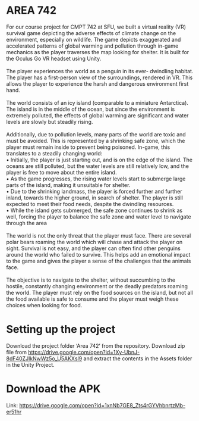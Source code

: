 # AREA 742

For our course project for CMPT 742 at SFU, we built a virtual reality (VR) survival game depicting the adverse effects of climate change on the environment, especially on wildlife. The game depicts exaggerated and accelerated patterns of global warming and pollution through in-game mechanics as the player traverses the map looking for shelter. It is built for the Oculus Go VR headset using Unity. <br /><br />
The player experiences the world as a penguin in its ever- dwindling habitat. The player has a first-person view of the surroundings, rendered in VR. This allows the player to experience the harsh and dangerous environment first hand. <br /><br />
The world consists of an icy island (comparable to a miniature Antarctica). The island is in the middle of the ocean, but since the environment is extremely polluted, the effects of global warming are significant and water levels are slowly but steadily rising. <br /><br />
Additionally, due to pollution levels, many parts of the world are toxic and must be avoided. This is represented by a shrinking safe zone, which the player must remain inside to prevent being poisoned. In-game, this translates to a steadily changing world: <br />
• Initially, the player is just starting out, and is on the edge of the island. The oceans are still polluted, but the water levels are still relatively low, and the player is free to move about the entire island. <br />
• As the game progresses, the rising water levels start to submerge large parts of the island, making it unsuitable for shelter. <br />
• Due to the shrinking landmass, the player is forced further and further inland, towards the higher ground, in search of shelter. The player is still expected to meet their food needs, despite the dwindling resources. <br />
• While the island gets submerged, the safe zone continues to shrink as well, forcing the player to balance the safe zone and water level to navigate through the area <br /><br />
The world is not the only threat that the player must face. There are several polar bears roaming the world which will chase and attack the player on sight. Survival is not easy, and the player can often find other penguins around the world who failed to survive. This helps add an emotional impact to the game and gives the player a sense of the challenges that the animals face. <br /><br />
The objective is to navigate to the shelter, without succumbing to the hostile, constantly changing environment or the deadly predators roaming the world. The player must rely on the food sources on the island, but not all the food available is safe to consume and the player must weigh these choices when looking for food. <br />

# Setting up the project

Download the project folder ‘Area 742’ from the repository. Download zip file from https://drive.google.com/open?id=1Xy-UbnJ-8dF40ZJlkNwWz5o_U5AKXsl9 and extract the contents in the Assets folder in the Unity Project.

# Download the APK

Link: https://drive.google.com/open?id=1xnNb7GE8_Zts4rGYVhbnrtzMb-er51hr

